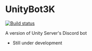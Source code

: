 # UnityBot3K

[![Build status](https://ci.appveyor.com/api/projects/status/ep4co06j7xypn9cu?svg=true)](https://ci.appveyor.com/project/Molecularwc/unitybot3k)

A version of Unity Server's Discord bot

* Still under development
